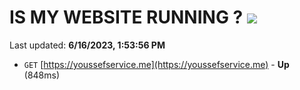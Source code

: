 # IS MY WEBSITE RUNNING ? [![](https://img.shields.io/static/v1?label=Sponsor&message=%E2%9D%A4&logo=GitHub&color=%23fe8e86)](https://github.com/sponsors/<username>)

Last updated: **6/16/2023, 1:53:56 PM**

- `GET` [https://youssefservice.me](https://youssefservice.me) - **Up** (848ms)
